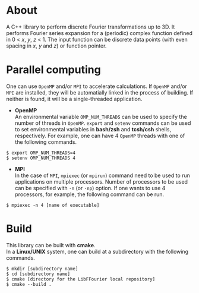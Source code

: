 # About
A C++ library to perform discrete Fourier transformations up to 3D.
It performs Fourier series expansion for a (periodic) complex function defined in 0 < _x_, _y_, _z_ < 1.
The input function can be discrete data points (with even spacing in _x_, _y_ and _z_) or function pointer.

# Parallel computing
One can use `OpenMP` and/or `MPI` to accelerate calculations.
If `OpenMP` and/or `MPI` are installed, they will be automatially linked in the process of building.
If neither is found, it will be a single-threaded application.
* **OpenMP** \
An environmental variable `OMP_NUM_THREADS` can be used to specify the number of threads in `OpenMP`.
`export` and `setenv` commands can be used to set environmental variables in **bash/zsh** and **tcsh/csh** shells, respectively.
For example, one can have 4 `OpenMP` threads with one of the following commands.
```
$ export OMP_NUM_THREADS=4
$ setenv OMP_NUM_THREADS 4
```
* **MPI** \
In the case of `MPI`, `mpiexec` (or `mpirun`) command need to be used to run applications on multiple processors.
Number of processors to be used can be specified with `-n` (or `-np`) option.
If one wants to use 4 processors, for example, the following command can be run.
```
$ mpiexec -n 4 [name of executable]
```

# Build
This library can be built with **cmake**. \
In a **Linux/UNIX** system, one can build at a subdirectory with the following commands.
```
$ mkdir [subdirectory name]
$ cd [subdirectory name]
$ cmake [directory for the LibFFourier local repository]
$ cmake --build .
```
